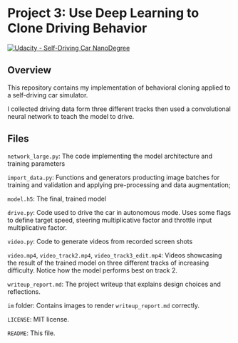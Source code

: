 
# Project 3: Use Deep Learning to Clone Driving Behavior

[![Udacity - Self-Driving Car NanoDegree](https://s3.amazonaws.com/udacity-sdc/github/shield-carnd.svg)](http://www.udacity.com/drive)

Overview
---
This repository contains my implementation of behavioral cloning applied to a self-driving car simulator.

I collected driving data form three different tracks then used a convolutional neural network to teach the model to drive.

## Files

`network_large.py`: The code implementing the model architecture and training parameters

`import_data.py`: Functions and generators producting image batches for training and validation and applying pre-processing and data augmentation;

`model.h5`: The final, trained model

`drive.py`: Code used to drive the car in autonomous mode. Uses some flags to define target speed, steering multiplicative factor and throttle input multiplicative factor.

`video.py`: Code to generate videos from recorded screen shots

`video.mp4`, `video_track2.mp4`, `video_track3_edit.mp4`: Videos showcasing the result of the trained model on three different tracks of increasing difficulty. Notice how the model performs best on track 2.

`writeup_report.md`: The project writeup that explains design choices and reflections.

`im` folder: Contains images to render `writeup_report.md` correctly.

`LICENSE`: MIT license.

`README`: This file.
